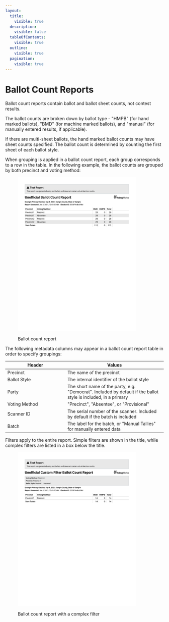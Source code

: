 ```yaml
---
layout:
  title:
    visible: true
  description:
    visible: false
  tableOfContents:
    visible: true
  outline:
    visible: true
  pagination:
    visible: true
---
```


# Ballot Count Reports

Ballot count reports contain ballot and ballot sheet counts, not contest results.

The ballot counts are broken down by ballot type - "HMPB" (for hand marked ballots), "BMD" (for machine marked ballots), and "manual" (for manually entered results, if applicable).

If there are multi-sheet ballots, the hand marked ballot counts may have sheet counts specified. The ballot count is determined by counting the first sheet of each ballot style.

When grouping is applied in a ballot count report, each group corresponds to a row in the table. In the following example, the ballot counts are grouped by both precinct and voting method:

<figure><img src="../../.gitbook/assets/image (81).png" alt="" width="375"><figcaption><p>Ballot count report</p></figcaption></figure>

The following metadata columns may appear in a ballot count report table in order to specify groupings:

<table><thead><tr><th width="177">Header</th><th>Values</th></tr></thead><tbody><tr><td>Precinct</td><td>The name of the precinct</td></tr><tr><td>Ballot Style</td><td>The internal identifier of the ballot style</td></tr><tr><td>Party</td><td>The short name of the party, e.g. "Democrat". Included by default if the ballot style is included, in a primary</td></tr><tr><td>Voting Method</td><td>"Precinct", "Absentee", or "Provisional"</td></tr><tr><td>Scanner ID</td><td>The serial number of the scanner. Included by default if the batch is included</td></tr><tr><td>Batch</td><td>The label for the batch, or "Manual Tallies" for manually entered data</td></tr></tbody></table>

Filters apply to the entire report. Simple filters are shown in the title, while complex filters are listed in a box below the title.

<figure><img src="../../.gitbook/assets/image (83).png" alt="" width="375"><figcaption><p>Ballot count report with a complex filter</p></figcaption></figure>
